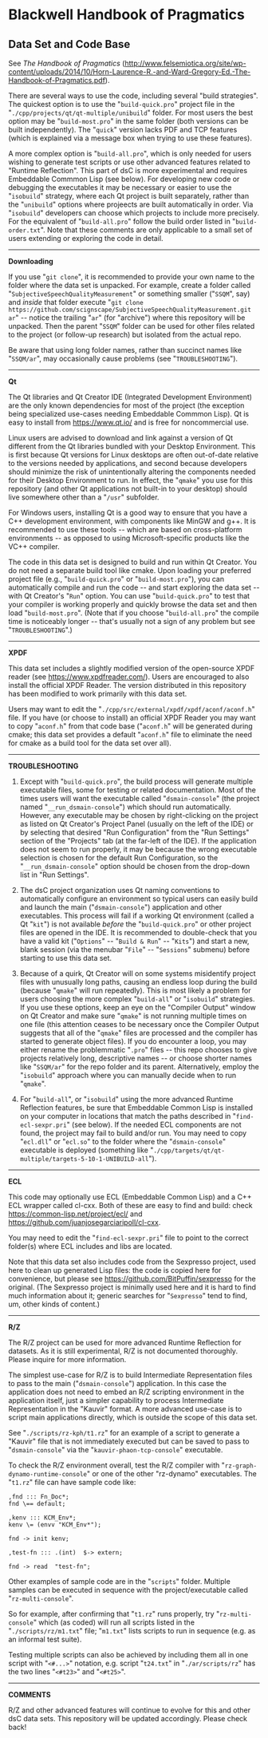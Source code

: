 
# Blackwell Handbook of Pragmatics
## Data Set and Code Base 

See _The Handbook of Pragmatics_ (http://www.felsemiotica.org/site/wp-content/uploads/2014/10/Horn-Laurence-R.-and-Ward-Gregory-Ed.-The-Handbook-of-Pragmatics.pdf).

There are several ways to use the code, including several "build strategies".  The quickest option is to use the "`build-quick.pro`" project file in the "`./cpp/projects/qt/qt-multiple/unibuild`" folder.  For most users the best option may be "`build-most.pro`" in the same folder (both versions can be built independently).  The "`quick`" version lacks PDF and TCP features (which is explained via a message box when trying to use these features).

A more complex option is "`build-all.pro`", which is only needed for users wishing to generate test scripts or use other advanced features related to "Runtime Reflection".  This part of dsC is more experimental and requires Embeddable Commmon Lisp (see below).  For developing new code or debugging the executables it may be necessary or easier to use the "`isobuild`" strategy, where each Qt project is built separately, rather than the "`unibuild`" options where projeects are built automatically in order.  Via "`isobuild`" developers can choose which projects to include more precisely.  For the equivalent of "`build-all.pro`" follow the build order listed in "`build-order.txt`".  Note that these comments are only applicable to a small set of users extending or exploring the code in detail.

---
**Downloading**

If you use "`git clone`", it is recommended to provide your own name to the folder where the data set is unpacked.  For example, create a folder called "`SubjectiveSpeechQualityMeasurement`" or something smaller ("`SSQM`", say) and _inside_ that folder execute "`git clone https://github.com/scignscape/SubjectiveSpeechQualityMeasurement.git ar`" -- notice the trailing "`ar`" (for "archive") where this repository will be unpacked.  Then the parent "`SSQM`" folder can be used for other files related to the project (or follow-up research) but isolated from the actual repo.

Be aware that using long folder names, rather than succinct names like "`SSQM/ar`", may occasionally cause problems (see "`TROUBLESHOOTING`").

---
**Qt**

The Qt libraries and Qt Creator IDE (Integrated Development Environment) are the only known dependencies for most of the project (the exception being specialized use-cases needing Embeddable Commmon Lisp).  Qt is easy to install from https://www.qt.io/ and is free for noncommercial use.  

Linux users are advised to download and link against a version of Qt different from the Qt libraries bundled with your Desktop Environment.  This is first because Qt versions for Linux desktops are often out-of-date relative to the versions needed by applications, and second because developers should minimize the risk of unintentionally altering the components needed for their Desktop Environment to run.  In effect, the "`qmake`" you use for this repository (and other Qt applications not built-in to your desktop) should live somewhere other than a "`/usr`" subfolder. 

For Windows users, installing Qt is a good way to ensure that you have a C++ development environment, with components like MinGW and g++.  It is recommended to use these tools -- which are based on cross-platform environments -- as opposed to using Microsoft-specific products like the VC++ compiler.

The code in this data set is designed to build and run within Qt Creator.  You do not need a separate build tool like cmake.  Upon loading your preferred project file (e.g., "`build-quick.pro`" or "`build-most.pro`"), you can automatically compile and run the code -- and start exploring the data set -- with Qt Creator's "`Run`" option.  You can use "`build-quick.pro`" to test that your compiler is working properly and quickly browse the data set and then load "`build-most.pro`".  (Note that if you choose "`build-all.pro`" the compile time is noticeably longer -- that's usually not a sign of any problem but see "`TROUBLESHOOTING`".) 

---
**XPDF**

This data set includes a slightly modified version of the open-source XPDF reader (see https://www.xpdfreader.com/).  Users are encouraged to also install the official XPDF Reader.  The version distributed in this repository has been modified to work primarily with this data set.

Users may want to edit the "`./cpp/src/external/xpdf/xpdf/aconf/aconf.h`" file.  If you have (or choose to install) an official XPDF Reader you may want to copy "`aconf.h`" from that code base ("`aconf.h`" will be generated during cmake; this data set provides a default "`aconf.h`" file to eliminate the need for cmake as a build tool for the data set over all).

---
**TROUBLESHOOTING**

1.  Except with "`build-quick.pro`", the build process will generate multiple executable files, some for testing or related documentation.  Most of the times users will want the executable called "`dsmain-console`" (the project named "`__run_dsmain-console`") which should run automatically.  However, any executable may be chosen by right-clicking on the project as listed on Qt Creator's Project Panel (usually on the left of the IDE) or by selecting that desired "Run Configuration" from the "Run Settings" section of the "Projects" tab (at the far-left of the IDE).  If the application does not seem to run properly, it may be because the wrong executable selection is chosen for the default Run Configuration, so the "`__run_dsmain-console`" option should be chosen from the drop-down list in "Run Settings".

2.  The dsC project organization uses Qt naming conventions to automatically configure an environment so typical users can easily build and launch the main ("`dsmain-console`") application and other executables.  This process will fail if a working Qt environment (called a Qt "`kit`") is not available _before_ the "`build-quick.pro`" or other project files are opened in the IDE.  It is recommended to double-check that you have a valid kit ("`Options`" -- "`Build & Run`" -- "`Kits`") and start a new, blank session (via the menubar "`File`" -- "`Sessions`" submenu) before starting to use this data set.

3.  Because of a quirk, Qt Creator will on some systems misidentify project files with unusually long paths, causing an endless loop during the build (because "`qmake`" will run repeatedly).  This is most likely a problem for users choosing the more complex "`build-all`" or "`isobuild`" strategies.  If you use these options, keep an eye on the "Compiler Output" window on Qt Creator and make sure "`qmake`" is not running multiple times on one file (this attention ceases to be necessary once the Compiler Output suggests that all of the "`qmake`" files are processed and the compiler has started to generate object files).  If you do encounter a loop, you may either rename the problemmatic "`.pro`" files -- this repo chooses to give projects relatively long, descriptive names -- or choose shorter names like "`SSQM/ar`" for the repo folder and its parent.  Alternatively, employ the "`isobuild`" approach where you can manually decide when to run "`qmake`".

4.  For "`build-all`", or "`isobuild`" using the more advanced Runtime Reflection features, be sure that Embeddable Common Lisp is installed on your computer in locations that match the paths described in "`find-ecl-sexpr.pri`" (see below).  If the needed ECL components are not found, the project may fail to build and/or run.  You may need to copy "`ecl.dll`" or "`ecl.so`" to the folder where the "`dsmain-console`" executable is deployed (something like "`./cpp/targets/qt/qt-multiple/targets-5-10-1-UNIBUILD-all`").

---
**ECL**

This code may optionally use ECL (Embeddable Common Lisp) and a C++ ECL wrapper called cl-cxx.  Both of these are easy to find and build: check 
https://common-lisp.net/project/ecl/ and https://github.com/juanjosegarciaripoll/cl-cxx.

You may need to edit the "`find-ecl-sexpr.pri`" file to point to 
the correct folder(s) where ECL includes and libs are located.

Note that this data set also includes code from the Sexpresso project, used here to clean up generated Lisp files: the code is copied here for convenience, but please see https://github.com/BitPuffin/sexpresso for the original.  (The Sexpresso project is minimally used here and it is hard to find much information about it; generic searches for "`Sexpresso`" tend to find, um, other kinds of content.)

---
**R/Z**

The R/Z project can be used for more advanced Runtime Reflection for datasets.  As it is still experimental, R/Z is not documented thoroughly.  Please inquire for more information.  

The simplest use-case for R/Z is to build Intermediate Representation files to pass to the main ("`dsmain-console`") application.  In this case the application does not need to embed an R/Z scripting environment in the application itself, just a simpler capability to process Intermediate Representation in the "Kauvir" format.  A more advanced use-case is to script main applications directly, which is outside the scope of this data set.

See "`./scripts/rz-kph/t1.rz`" for an example of a script to generate a "Kauvir" file that is not immediately executed but can be saved to pass to "`dsmain-console`" via the "`kauvir-phaon-tcp-console`" executable. 

To check the R/Z environment overall, test the R/Z compiler with "`rz-graph-dynamo-runtime-console`" or one of the other "rz-dynamo" executables.  The "`t1.rz`" file can have sample code like: 
```
,fnd ::: Fn_Doc*;
fnd \== default; 

,kenv ::: KCM_Env*;
kenv \= (envv "KCM_Env*");

fnd -> init kenv;

,test-fn ::: .(int)  $-> extern;

fnd -> read  "test-fn";

```

Other examples of sample code are in the "`scripts`" folder.  Multiple 
samples can be executed in sequence with the project/executable called "`rz-multi-console`".

So for example, after confirming that "`t1.rz`" runs properly, try "`rz-multi-console`" which (as coded) will run all scripts listed in the "`./scripts/rz/m1.txt`" file; "`m1.txt`" lists scripts to run in sequence (e.g. as an informal test suite). 

Testing multiple scripts can also be achieved by including them all in one script with "`<#...>`" notation, e.g. script "`t24.txt`" in "`./ar/scripts/rz`" has the two lines "`<#t23>`" and "`<#t25>`".

---
**COMMENTS**

R/Z and other advanced features will continue to evolve for this and other dsC data sets.  This repository will be updated accordingly.  Please check back!
